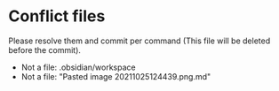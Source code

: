 # Conflict files
Please resolve them and commit per command (This file will be deleted before the commit).
- Not a file: .obsidian/workspace
- Not a file: "Pasted image 20211025124439.png.md"